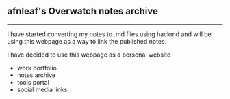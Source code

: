 ## afnleaf's Overwatch notes archive
----

I have started converting my notes to .md files using hackmd and will be using this webpage as a way to link the published notes. 

I have decided to use this webpage as a personal website

- work portfolio
- notes archive
- tools portal
- social media links


